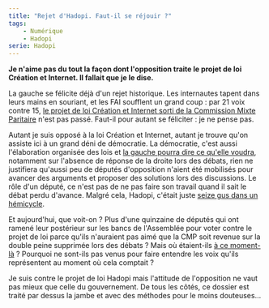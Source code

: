 ```yaml
---
title: "Rejet d'Hadopi. Faut-il se réjouir ?"
tags:
    - Numérique
    - Hadopi
serie: Hadopi
---
```


**Je n'aime pas du tout la façon dont l'opposition traite le projet de loi
Création et Internet. Il fallait que je le dise.**

La gauche se félicite déjà d'un rejet historique. Les internautes tapent dans
leurs mains en souriant, et les FAI soufflent un grand coup&nbsp;: par 21 voix
contre 15,
[le projet de loi Création et Internet sorti de la Commission Mixte Paritaire](http://www.assemblee-nationale.fr/13/rapports/r1589.asp)
n'est pas passé. Faut-il pour autant se féliciter&nbsp;: je ne pense pas.

Autant je suis opposé à la loi Création et Internet, autant je trouve qu'on
assiste ici à un grand déni de démocratie. La démocratie, c'est aussi
l'élaboration organisée des lois et
[la gauche pourra dire ce qu'elle voudra](http://archives-lepost.huffingtonpost.fr/article/2009/03/31/1478050_debat-sur-la-loi-hadopi-pourquoi-y-a-t-il-si-peu-de-deputes-a-l-assemblee.html),
notamment sur l'absence de réponse de la droite lors des débats, rien ne
justifiera qu'aussi peu de députés d'opposition n'aient été mobilisés pour
avancer des arguments et proposer des solutions lors des discussions. Le rôle
d'un député, ce n'est pas de ne pas faire son travail quand il sait le débat
perdu d'avance. Malgré cela, Hadopi, c'était juste
[seize gus dans un hémicycle](http://jaffiche.fr/hadopi-cest-16-gus-dans-un-hemicycle-279).

Et aujourd'hui, que voit-on&nbsp;? Plus d'une quinzaine de députés qui ont
ramené leur postérieur sur les bancs de l'Assemblée pour voter contre le projet
de loi parce qu'ils n'auraient pas aimé que la CMP soit revenue sur la double
peine supprimée lors des débats&nbsp;? Mais où étaient-ils
[à ce moment-là](http://www.numerama.com/magazine/12527-la-loi-hadopi-votee-a-la-sauvette-par-16-deputes.html)&nbsp;?
Pourquoi ne sont-ils pas venus pour faire entendre les voix qu'ils représentent
au moment où cela comptait&nbsp;?

Je suis contre le projet de loi Hadopi mais l'attitude de l'opposition ne vaut
pas mieux que celle du gouvernement. De tous les côtés, ce dossier est traité
par dessus la jambe et avec des méthodes pour le moins douteuses…
